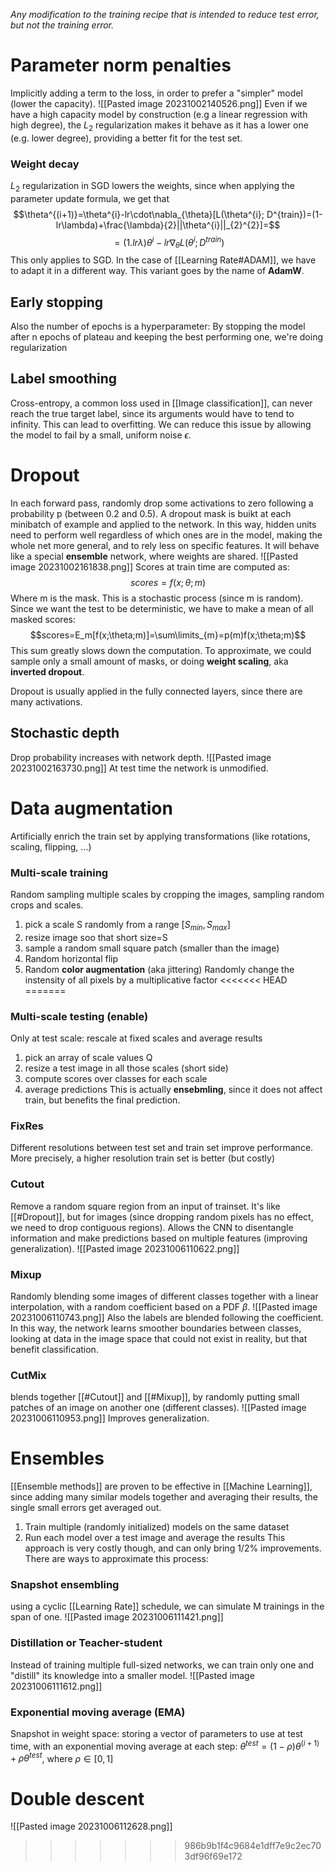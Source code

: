 _Any modification to the training recipe that is intended to reduce test error, but not the training error._

# Parameter norm penalties
Implicitly adding a term to the loss, in order to prefer a "simpler" model (lower the capacity).
![[Pasted image 20231002140526.png]]
Even if we have a high capacity model by construction (e.g a linear regression with high degree), the $L_2$ regularization makes it behave as it has a lower one (e.g. lower degree), providing a better fit for the test set.
### Weight decay
$L_2$ regularization in SGD lowers the weights, since when applying the parameter update formula, we get that
$$\theta^{(i+1)}=\theta^{i}-lr\cdot\nabla_{\theta}[L(\theta^{i}; D^{train})=(1-lr\lambda)+\frac{\lambda}{2}||\theta^{i}||_{2}^{2}]=$$
$$=(1.lr\lambda)\theta^{i}-lr\nabla_{\theta}L(\theta^{i};D^{train})$$
This only applies to SGD. In the case of [[Learning Rate#ADAM]], we have to adapt it in a different way. This variant goes by the name of **AdamW**.
## Early stopping
Also the number of epochs is a hyperparameter:
By stopping the model after n epochs of plateau and keeping the best performing one, we're doing regularization
## Label smoothing
Cross-entropy, a common loss used in [[Image classification]], can never reach the true target label, since its arguments would have to tend to infinity. This can lead to overfitting. We can reduce this issue by allowing the model to fail by a small, uniform noise $\epsilon$.

# Dropout
In each forward pass, randomly drop some activations to zero following a probability p (between 0.2 and 0.5).
A dropout mask is buikt at each minibatch of example and applied to the network. In this way, hidden units need to perform well regardless of which ones are in the model, making the whole net more general, and to rely less on specific features.
It will behave like a special **ensemble** network, where weights are shared.
![[Pasted image 20231002161838.png]]
Scores at train time are computed as:
$$scores=f(x;\theta;m)$$
Where m is the mask.
This is a stochastic process (since m is random). Since we want the test to be deterministic, we have to make a mean of all masked scores:
$$scores=E_m[f(x;\theta;m)]=\sum\limits_{m}=p(m)f(x;\theta;m)$$
This sum greatly slows down the computation.
To approximate, we could sample only a small amount of masks, or doing **weight scaling**, aka **inverted dropout**.

Dropout is usually applied in the fully connected layers, since there are many activations.
## Stochastic depth
Drop probability increases with network depth.
![[Pasted image 20231002163730.png]]
At test time the network is unmodified.

# Data augmentation
Artificially enrich the train set by applying transformations (like rotations, scaling, flipping, ...)  
### Multi-scale training
Random sampling multiple scales by cropping the images, sampling random crops and scales.
1) pick a scale S randomly from a range $[S_{min},S_{max}]$
2) resize image soo that short size=S
3) sample a random small square patch (smaller than the image)
4) Random horizontal flip
5) Random **color augmentation** (aka jittering)
Randomly change the instensity of all pixels by a multiplicative factor
<<<<<<< HEAD
=======

### Multi-scale testing (enable)
Only at test scale: rescale at fixed scales and average results
1) pick an array of scale values Q
2) resize a test image in all those scales (short side)
3) compute scores over classes for each scale
4) average predictions
This is actually **ensebmling**, since it does not affect train, but benefits the final prediction.
### FixRes
Different resolutions between test set and train set improve performance. More precisely, a higher resolution train set is better (but costly)

### Cutout
Remove a random square region from an input of trainset.
It's like [[#Dropout]], but for images (since dropping random pixels has no effect, we need to drop contiguous regions).
Allows the CNN to disentangle information and make predictions based on multiple features (improving generalization).
![[Pasted image 20231006110622.png]]
### Mixup
Randomly blending some images of different classes together with a linear interpolation, with a random coefficient based on a PDF $\beta$.
![[Pasted image 20231006110743.png]]
Also the labels are blended following the coefficient.
In this way, the network learns smoother boundaries between classes, looking at data in the image space that could not exist in reality, but that benefit classification.
### CutMix
blends together [[#Cutout]] and [[#Mixup]], by randomly putting small patches of an image on another one (different classes).
![[Pasted image 20231006110953.png]]
Improves generalization.

# Ensembles
[[Ensemble methods]] are proven to be effective in [[Machine Learning]], since adding many similar models together and averaging their results, the single small errors get averaged out.
1) Train multiple (randomly initialized) models on the same dataset
2) Run each model over a test image and average the results
This approach is very costly though, and can only bring 1/2% improvements. There are ways to approximate this process:
### Snapshot ensembling
using a cyclic [[Learning Rate]] schedule, we can simulate M trainings in the span of one.
![[Pasted image 20231006111421.png]]
### Distillation or Teacher-student
Instead of training multiple full-sized networks, we can train only one and "distill" its knowledge into a smaller model.
![[Pasted image 20231006111612.png]]
### Exponential moving average (EMA)
Snapshot in weight space: storing a vector of parameters to use at test time, with an exponential moving average at each step:
$\theta^{test}=(1-\rho)\theta^{(i+1)}+\rho \theta^{test}$, where $\rho \in [0,1]$
# Double descent
![[Pasted image 20231006112628.png]]
>>>>>>> 986b9b1f4c9684e1dff7e9c2ec703df96f69e172
